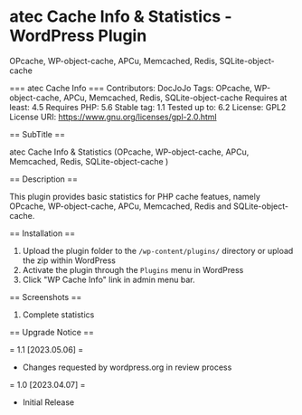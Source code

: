 # atec Cache Info & Statistics - WordPress Plugin
OPcache, WP-object-cache, APCu, Memcached, Redis, SQLite-object-cache

=== atec Cache Info ===
Contributors: DocJoJo
Tags: OPcache, WP-object-cache, APCu, Memcached, Redis, SQLite-object-cache
Requires at least: 4.5
Requires PHP: 5.6
Stable tag: 1.1
Tested up to: 6.2
License: GPL2
License URI: https://www.gnu.org/licenses/gpl-2.0.html

== SubTitle ==

atec Cache Info & Statistics (OPcache, WP-object-cache, APCu, Memcached, Redis, SQLite-object-cache )

== Description ==

This plugin provides basic statistics for PHP cache featues, namely OPcache, WP-object-cache, APCu, Memcached, Redis and SQLite-object-cache.

== Installation ==

1. Upload the plugin folder to the `/wp-content/plugins/` directory or upload the zip within WordPress
2. Activate the plugin through the `Plugins` menu in WordPress
3. Click "WP Cache Info" link in admin menu bar.

== Screenshots ==

1. Complete statistics

== Upgrade Notice ==

= 1.1 [2023.05.06] =

* Changes requested by wordpress.org in review process

= 1.0 [2023.04.07] =

* Initial Release
